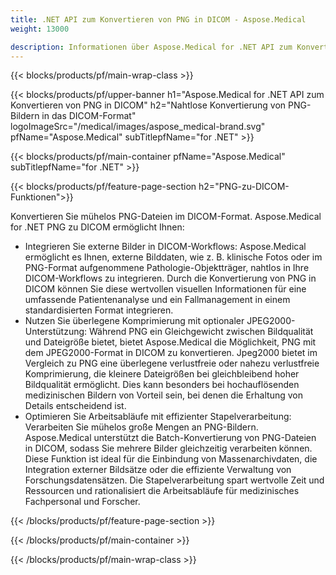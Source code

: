 ```yaml
---
title: .NET API zum Konvertieren von PNG in DICOM - Aspose.Medical
weight: 13000

description: Informationen über Aspose.Medical for .NET API zum Konvertieren von PNG in DICOM
---
```


{{< blocks/products/pf/main-wrap-class >}}

{{< blocks/products/pf/upper-banner h1="Aspose.Medical for .NET API zum Konvertieren von PNG in DICOM" h2="Nahtlose Konvertierung von PNG-Bildern in das DICOM-Format" logoImageSrc="/medical/images/aspose_medical-brand.svg" pfName="Aspose.Medical" subTitlepfName="for .NET" >}}

{{< blocks/products/pf/main-container pfName="Aspose.Medical" subTitlepfName="for .NET" >}}

{{< blocks/products/pf/feature-page-section h2="PNG-zu-DICOM-Funktionen">}}

<p>Konvertieren Sie mühelos PNG-Dateien im DICOM-Format. Aspose.Medical for .NET PNG zu DICOM ermöglicht Ihnen:</p>

<ul>
<li>Integrieren Sie externe Bilder in DICOM-Workflows: Aspose.Medical ermöglicht es Ihnen, externe Bilddaten, wie z. B. klinische Fotos oder im PNG-Format aufgenommene Pathologie-Objektträger, nahtlos in Ihre DICOM-Workflows zu integrieren. Durch die Konvertierung von PNG in DICOM können Sie diese wertvollen visuellen Informationen für eine umfassende Patientenanalyse und ein Fallmanagement in einem standardisierten Format integrieren.</li>
<li>Nutzen Sie überlegene Komprimierung mit optionaler JPEG2000-Unterstützung: Während PNG ein Gleichgewicht zwischen Bildqualität und Dateigröße bietet, bietet Aspose.Medical die Möglichkeit, PNG mit dem JPEG2000-Format in DICOM zu konvertieren. Jpeg2000 bietet im Vergleich zu PNG eine überlegene verlustfreie oder nahezu verlustfreie Komprimierung, die kleinere Dateigrößen bei gleichbleibend hoher Bildqualität ermöglicht. Dies kann besonders bei hochauflösenden medizinischen Bildern von Vorteil sein, bei denen die Erhaltung von Details entscheidend ist.</li>
<li>Optimieren Sie Arbeitsabläufe mit effizienter Stapelverarbeitung: Verarbeiten Sie mühelos große Mengen an PNG-Bildern. Aspose.Medical unterstützt die Batch-Konvertierung von PNG-Dateien in DICOM, sodass Sie mehrere Bilder gleichzeitig verarbeiten können. Diese Funktion ist ideal für die Einbindung von Massenarchivdaten, die Integration externer Bildsätze oder die effiziente Verwaltung von Forschungsdatensätzen. Die Stapelverarbeitung spart wertvolle Zeit und Ressourcen und rationalisiert die Arbeitsabläufe für medizinisches Fachpersonal und Forscher.</li>
</ul>

{{< /blocks/products/pf/feature-page-section >}}

{{< /blocks/products/pf/main-container >}}

{{< /blocks/products/pf/main-wrap-class >}}
